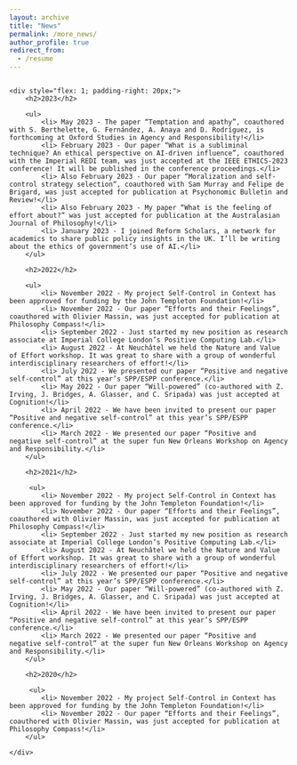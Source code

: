 ```yaml
---
layout: archive
title: "News"
permalink: /more_news/
author_profile: true
redirect_from:
  - /resume
---
```

<div style="display: flex; flex-wrap: wrap;">

    <div style="flex: 1; padding-right: 20px;">
        <h2>2023</h2>
        
        <ul>
            <li> May 2023 - The paper “Temptation and apathy”, coauthored with S. Berthelette, G. Fernández, A. Anaya and D. Rodríguez, is forthcoming at Oxford Studies in Agency and Responsibility!</li>
            <li> February 2023 - Our paper “What is a subliminal technique? An ethical perspective on AI-driven influence”, coauthored with the Imperial REDI team, was just accepted at the IEEE ETHICS-2023 conference! It will be published in the conference proceedings.</li>
            <li> Also February 2023 - Our paper “Moralization and self-control strategy selection“, coauthored with Sam Murray and Felipe de Brigard, was just accepted for publication at Psychonomic Bulletin and Review!</li>
            <li> Also February 2023 - My paper “What is the feeling of effort about?” was just accepted for publication at the Australasian Journal of Philosophy!</li>
            <li> January 2023 - I joined Reform Scholars, a network for academics to share public policy insights in the UK. I’ll be writing about the ethics of government’s use of AI.</li>
        </ul>
        
        <h2>2022</h2>
        
        <ul>
            <li> November 2022 - My project Self-Control in Context has been approved for funding by the John Templeton Foundation!</li>
            <li> November 2022 - Our paper “Efforts and their Feelings”, coauthored with Olivier Massin, was just accepted for publication at Philosophy Compass!</li>
            <li> September 2022 - Just started my new position as research associate at Imperial College London’s Positive Computing Lab.</li>
            <li> August 2022 - At Neuchâtel we held the Nature and Value of Effort workshop. It was great to share with a group of wonderful interdisciplinary researchers of effort!</li>
            <li> July 2022 - We presented our paper “Positive and negative self-control” at this year’s SPP/ESPP conference.</li>
            <li> May 2022 - Our paper “Will-powered” (co-authored with Z. Irving, J. Bridges, A. Glasser, and C. Sripada) was just accepted at Cognition!</li>
            <li> April 2022 - We have been invited to present our paper “Positive and negative self-control” at this year’s SPP/ESPP conference.</li>
            <li> March 2022 - We presented our paper “Positive and negative self-control” at the super fun New Orleans Workshop on Agency and Responsibility.</li>
        </ul>
        
        <h2>2021</h2>
        
         <ul>
            <li> November 2022 - My project Self-Control in Context has been approved for funding by the John Templeton Foundation!</li>
            <li> November 2022 - Our paper “Efforts and their Feelings”, coauthored with Olivier Massin, was just accepted for publication at Philosophy Compass!</li>
            <li> September 2022 - Just started my new position as research associate at Imperial College London’s Positive Computing Lab.</li>
            <li> August 2022 - At Neuchâtel we held the Nature and Value of Effort workshop. It was great to share with a group of wonderful interdisciplinary researchers of effort!</li>
            <li> July 2022 - We presented our paper “Positive and negative self-control” at this year’s SPP/ESPP conference.</li>
            <li> May 2022 - Our paper “Will-powered” (co-authored with Z. Irving, J. Bridges, A. Glasser, and C. Sripada) was just accepted at Cognition!</li>
            <li> April 2022 - We have been invited to present our paper “Positive and negative self-control” at this year’s SPP/ESPP conference.</li>
            <li> March 2022 - We presented our paper “Positive and negative self-control” at the super fun New Orleans Workshop on Agency and Responsibility.</li>
        </ul>

        <h2>2020</h2>
        
         <ul>
            <li> November 2022 - My project Self-Control in Context has been approved for funding by the John Templeton Foundation!</li>
            <li> November 2022 - Our paper “Efforts and their Feelings”, coauthored with Olivier Massin, was just accepted for publication at Philosophy Compass!</li>
        </ul>

    </div>
</div>